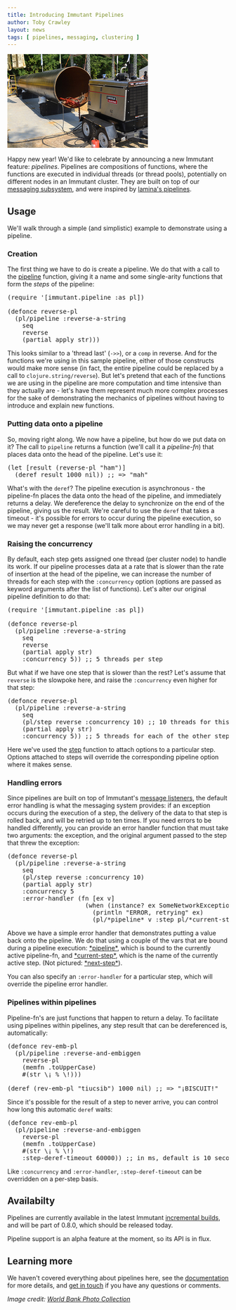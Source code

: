 ```yaml
---
title: Introducing Immutant Pipelines
author: Toby Crawley
layout: news
tags: [ pipelines, messaging, clustering ]
---
```


<img src="/images/news/pipeline.jpg" alt="[pipeline]" class="alignright"/>

Happy new year! We'd like to celebrate by announcing a new Immutant
feature: *pipelines*. Pipelines are compositions of functions, where
the functions are executed in individual threads (or thread pools),
potentially on different nodes in an Immutant cluster. They are built
on top of our
[messaging subsystem](#{doc_chapter_for_version('LATEST','messaging')}),
and were inspired by
[lamina's pipelines](https://github.com/ztellman/lamina/wiki/Pipelines-new).

## Usage

We'll walk through a simple (and simplistic) example to demonstrate
using a pipeline.

### Creation

The first thing we have to do is create a pipeline. We do that with a
call to the
[pipeline](#{api_doc_for_version('LATEST','pipeline','pipeline')})
function, giving it a name and some single-arity functions that form
the *steps* of the pipeline:

<pre class="syntax clojure">(require '[immutant.pipeline :as pl])

(defonce reverse-pl
  (pl/pipeline :reverse-a-string
    seq
    reverse
    (partial apply str)))
</pre>

This looks similar to a 'thread last' (`->>`), or a `comp` in
reverse. And for the functions we're using in this sample pipeline,
either of those constructs would make more sense (in fact, the entire
pipeline could be replaced by a call to `clojure.string/reverse`). But
let's pretend that each of the functions we are using in the pipeline
are more computation and time intensive than they actually are - let's
have them represent much more complex processes for the sake of
demonstrating the mechanics of pipelines without having to introduce
and explain new functions.

### Putting data onto a pipeline 

So, moving right along. We now have a pipeline, but how do we put data
on it? The call to `pipeline` returns a function (we'll call it a
*pipeline-fn*) that places data onto the head of the pipeline. Let's
use it:

<pre class="syntax clojure">(let [result (reverse-pl "ham")]
  (deref result 1000 nil)) ;; => "mah"
</pre>

What's with the `deref`? The pipeline execution is asynchronous - the
pipeline-fn places the data onto the head of the pipeline, and
immediately returns a delay. We dereference the delay to synchronize
on the end of the pipeline, giving us the result. We're careful to use
the `deref` that takes a timeout - it's possible for errors to occur
during the pipeline execution, so we may never get a response (we'll
talk more about error handling in a bit).

### Raising the concurrency

By default, each step gets assigned one thread (per cluster node) to
handle its work. If our pipeline processes data at a rate that is
slower than the rate of insertion at the head of the pipeline, we can
increase the number of threads for each step with the `:concurrency`
option (options are passed as keyword arguments after the list of
functions). Let's alter our original pipeline definition to do that:

<pre class="syntax clojure">(require '[immutant.pipeline :as pl])

(defonce reverse-pl
  (pl/pipeline :reverse-a-string
    seq
    reverse
    (partial apply str)
    :concurrency 5)) ;; 5 threads per step
</pre>

But what if we have one step that is slower than the rest? Let's
assume that `reverse` is the slowpoke here, and raise the
`:concurrency` even higher for that step:

<pre class="syntax clojure">(defonce reverse-pl
  (pl/pipeline :reverse-a-string
    seq
    (pl/step reverse :concurrency 10) ;; 10 threads for this guy
    (partial apply str)
    :concurrency 5)) ;; 5 threads for each of the other steps
</pre>

Here we've used the
[step](#{api_doc_for_version('LATEST','pipeline','step')}) function
to attach options to a particular step. Options attached to steps will
override the corresponding pipeline option where it makes sense.

### Handling errors

Since pipelines are built on top of Immutant's
[message listeners](#{doc_chapter_for_version('LATEST','messaging','messaging-receiving')}),
the default error handling is what the messaging system provides: if
an exception occurs during the execution of a step, the delivery of
the data to that step is rolled back, and will be retried up to ten
times. If you need errors to be handled differently, you can provide
an error handler function that must take two arguments: the exception,
and the original argument passed to the step that threw the exception:

<pre class="syntax clojure">(defonce reverse-pl
  (pl/pipeline :reverse-a-string
    seq
    (pl/step reverse :concurrency 10)
    (partial apply str)
    :concurrency 5
    :error-handler (fn [ex v] 
                     (when (instance? ex SomeNetworkException)
                       (println "ERROR, retrying" ex)
                       (pl/*pipeline* v :step pl/*current-step*))))) ;; a naive retry   
</pre>

Above we have a simple error handler that demonstrates putting a value
back onto the pipeline. We do that using a couple of the vars that are
bound during a pipeline execution:
[\*pipeline\*](#{api_doc_for_version('LATEST','pipeline','*pipeline*')}),
which is bound to the currently active pipeline-fn, and
[\*current-step\*](#{api_doc_for_version('LATEST','pipeline','*current-step*')}),
which is the name of the currently active step. (Not pictured:
[\*next-step\*](#{api_doc_for_version('LATEST','pipeline','*next-step*')})).

You can also specify an `:error-handler` for a particular step, which
will override the pipeline error handler.

### Pipelines within pipelines 

Pipeline-fn's are just functions that happen to return a delay. To
facilitate using pipelines within pipelines, any step result that can 
be dereferenced is, automatically:

<pre class="syntax clojure">(defonce rev-emb-pl 
  (pl/pipeline :reverse-and-embiggen
    reverse-pl 
    (memfn .toUpperCase) 
    #(str \¡ % \!)))

(deref (rev-emb-pl "tiucsib") 1000 nil) ;; => "¡BISCUIT!"
</pre>

Since it's possible for the result of a step to never arrive, you can
control how long this automatic `deref` waits:

<pre class="syntax clojure">(defonce rev-emb-pl 
  (pl/pipeline :reverse-and-embiggen
    reverse-pl 
    (memfn .toUpperCase) 
    #(str \¡ % \!)
    :step-deref-timeout 60000)) ;; in ms, default is 10 seconds
</pre>

Like `:concurrency` and `:error-handler`, `:step-deref-timeout` can be
overridden on a per-step basis.

## Availabilty

Pipelines are currently available in the latest Immutant
[incremental builds](/builds/), and will be part of 0.8.0, which
should be released today.

Pipeline support is an alpha feature at the moment, so its API is in flux. 

## Learning more

We haven't covered everything about pipelines here, see the
[documentation](#{doc_chapter_for_version('LATEST','messaging','messaging-pipelines')})
for more details, and [get in touch](/community/) if you have any
questions or comments.

*Image credit: [World Bank Photo Collection](http://www.flickr.com/photos/worldbank/7342211086)*
